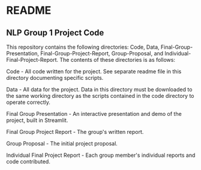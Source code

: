 # README
## NLP Group 1 Project Code

This repository contains the following directories: Code, Data, Final-Group-Presentation, Final-Group-Project-Report, Group-Proposal, and Individual-Final-Project-Report. The contents of these directories is as follows:

Code - All code written for the project. See separate readme file in this directory documenting specific scripts.

Data - All data for the project. Data in this directory must be downloaded to the same working directory as the scripts contained in the code directory to operate correctly.

Final Group Presentation - An interactive presentation and demo of the project, built in Streamlit.

Final Group Project Report - The group's written report.

Group Proposal - The initial project proposal.

Individual Final Project Report - Each group member's individual reports and code contributed.
